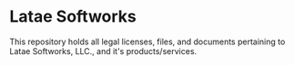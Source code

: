 # Latae Softworks
This repository holds all legal licenses, files, and documents pertaining to Latae Softworks, LLC., and it's products/services.